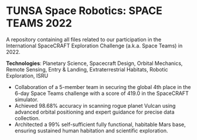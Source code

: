 # TUNSA Space Robotics: SPACE TEAMS 2022
A repository containing all files related to our participation in the International SpaceCRAFT Exploration Challenge (a.k.a. Space Teams) in 2022.

**Technologies**: Planetary Science, Spacecraft Design, Orbital Mechanics, Remote Sensing, Entry & Landing, 
Extraterrestrial Habitats, Robotic Exploration, ISRU

- Collaboration of a 5-member team in securing the global 4th place in the 6-day Space Teams challenge with a score of 419.0 
in the SpaceCRAFT simulator.
- Achieved 98.68% accuracy in scanning rogue planet Vulcan using advanced orbital positioning and expert 
guidance for precise data collection.
- Architected a 99% self-sufficient fully functional, habitable Mars base, ensuring sustained human habitation and 
scientific exploration.
